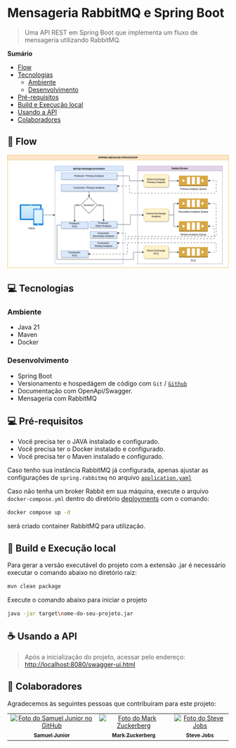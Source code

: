# Mensageria RabbitMQ e Spring Boot

>Uma API REST em Spring Boot que implementa um fluxo de mensageria utilizando RabbitMQ.

**Sumário**
- [Flow](#-flow)
- [Tecnologias](#-tecnologias)
    - [Ambiente](#ambiente)
    - [Desenvolvimento](#desenvolvimento)
- [Pré-requisitos](#-pr-requisitos)
- [Build e Execução local](#-build-e-execuo-local)
- [Usando a API](#-usando-a-api)
- [Colaboradores](#-colaboradores)

## 🔁 Flow
![Spring Messsage Processor - Flow](src/main/resources/static/images/spring-message-processor.svg)


## 💻 Tecnologias

### Ambiente
* Java 21
* Maven
* Docker

### Desenvolvimento
* Spring Boot
* Versionamento e hospedágem de código com `Git` / [`Github`](https://github.com/samuelJunnior/spring-message-processor)
* Documentação com OpenApi/Swagger.
* Mensageria com RabbitMQ

## 💻 Pré-requisitos

* Você precisa ter o JAVA instalado e configurado.
* Você precisa ter o Docker instalado e configurado.
* Você precisa ter o Maven instalado e configurado.

Caso tenho sua instância RabbitMQ já configurada, apenas ajustar as configurações de `spring.rabbitmq` no arquivo [`application.yaml`](/src/main/resources/application.yaml)

Caso não tenha um broker Rabbit em sua máquina, execute o arquivo `docker-compose.yml` dentro do diretório [deployments](/deployment/docker-compose.yml) com o comando:
```bash
docker compose up -d
```
será criado container RabbitMQ para utilização.


## 🚀 Build e Execução local

Para gerar a versão executável do projeto com a extensão .jar é necessário executar o comando abaixo no diretório raiz:
```bash
mvn clean package
```

Execute o comando abaixo para iniciar o projeto
```bash
java -jar target\nome-do-seu-projeto.jar
```

## ☕ Usando a API

>Após a inicialização do projeto, acessar pelo endereço:
[http://localhost:8080/swagger-ui.html](http://localhost:8080/swagger-ui.html)

## 🤝 Colaboradores

Agradecemos às seguintes pessoas que contribuíram para este projeto:

<table>
  <tr>
    <td align="center">
      <a href="#">
         <img src="https://avatars.githubusercontent.com/u/33516411?v=4" width="100px;" alt="Foto do Samuel Junior no GitHub"/><br>
        <sub>
          <b>Samuel Junior</b>
        </sub>
      </a>
    </td>
    <td align="center">
      <a href="#">
        <img src="https://s2.glbimg.com/FUcw2usZfSTL6yCCGj3L3v3SpJ8=/smart/e.glbimg.com/og/ed/f/original/2019/04/25/zuckerberg_podcast.jpg" width="100px;" alt="Foto do Mark Zuckerberg"/><br>
        <sub>
          <b>Mark Zuckerberg</b>
        </sub>
      </a>
    </td>
    <td align="center">
      <a href="#">
        <img src="https://miro.medium.com/max/360/0*1SkS3mSorArvY9kS.jpg" width="100px;" alt="Foto do Steve Jobs"/><br>
        <sub>
          <b>Steve Jobs</b>
        </sub>
      </a>
    </td>
  </tr>
</table>
